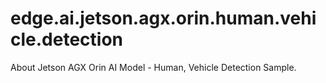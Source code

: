 # edge.ai.jetson.agx.orin.human.vehicle.detection
About Jetson AGX Orin AI Model - Human, Vehicle Detection Sample.
